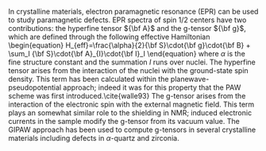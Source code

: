 In crystalline materials, electron paramagnetic resonance (EPR) can be used to study paramagnetic defects. EPR spectra of spin 1/2 centers have two contributions: the hyperfine tensor ${\bf A}$ and the g-tensor ${\bf g}$, which are defined through the following effective Hamiltonian
\begin{equation}
H_{eff}=\frac{\alpha}{2}{\bf S}\cdot{\bf g}\cdot{\bf B} + \sum_I {\bf
  S}\cdot{\bf A}_{I}\cdot{\bf I}_I
\end{equation}
where $\alpha$ is the fine structure constant and the summation $I$ runs
over nuclei. The hyperfine tensor arises from the interaction of the nuclei with the ground-state spin density. This term has been calculated within the planewave-pseudopotential approach; indeed it was for this property that the PAW scheme was first introduced.\cite{walle93}
The g-tensor arises from the interaction of the electronic spin with the external magnetic field. This term plays an somewhat similar role to the shielding in NMR; induced electronic currents in the sample modify the g-tensor from its vacuum value. The GIPAW approach has been used to
compute g-tensors in several crystalline materials including defects in
$\alpha$-quartz and zirconia.
